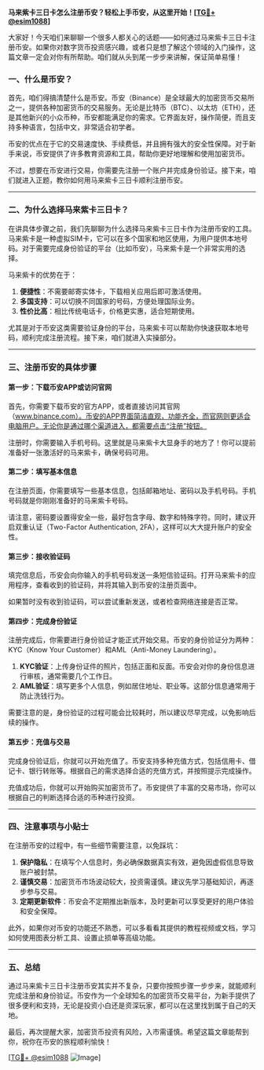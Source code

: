 **马来紫卡三日卡怎么注册币安？轻松上手币安，从这里开始！[[TG💪+ @esim1088](https://t.me/s/esim1088)]**

大家好！今天咱们来聊聊一个很多人都关心的话题——如何通过马来紫卡三日卡注册币安。如果你对数字货币投资感兴趣，或者只是想了解这个领域的入门操作，这篇文章一定会对你有所帮助。咱们就从头到尾一步步来讲解，保证简单易懂！

### 一、什么是币安？

首先，咱们得搞清楚什么是币安。币安（Binance）是全球最大的加密货币交易所之一，提供各种加密货币的交易服务。无论是比特币（BTC）、以太坊（ETH），还是其他新兴的小众币种，币安都能满足你的需求。它界面友好，操作简便，而且支持多种语言，包括中文，非常适合初学者。

币安的优点在于它的交易速度快、手续费低，并且拥有强大的安全性保障。对于新手来说，币安提供了许多教育资源和工具，帮助你更好地理解和使用加密货币。

不过，想要在币安进行交易，你需要先注册一个账户并完成身份验证。接下来，咱们就进入正题，教你如何用马来紫卡三日卡顺利注册币安。

---

### 二、为什么选择马来紫卡三日卡？

在讲具体步骤之前，我们先聊聊为什么选择马来紫卡三日卡作为注册币安的工具。马来紫卡是一种虚拟SIM卡，它可以在多个国家和地区使用，为用户提供本地号码。对于需要完成身份验证的平台（比如币安），马来紫卡是一个非常实用的选择。

马来紫卡的优势在于：

1. **便捷性**：不需要邮寄实体卡，下载相关应用后即可激活使用。
2. **多国支持**：可以切换不同国家的号码，方便处理国际业务。
3. **性价比高**：相比传统电话卡，价格更实惠，适合短期使用。

尤其是对于币安这类需要验证身份的平台，马来紫卡可以帮助你快速获取本地号码，顺利完成注册流程。接下来，咱们就进入实操部分。

---

### 三、注册币安的具体步骤

#### 第一步：下载币安APP或访问官网

首先，你需要下载币安的官方APP，或者直接访问其官网（www.binance.com）。币安的APP界面简洁直观，功能齐全，而官网则更适合电脑用户。无论你是通过哪个渠道进入，都需要点击“注册”按钮。

注册时，你需要输入手机号码。这里就是马来紫卡大显身手的地方了！你可以提前准备好一张激活好的马来紫卡，确保号码可用。

#### 第二步：填写基本信息

在注册页面，你需要填写一些基本信息，包括邮箱地址、密码以及手机号码。手机号码就是你刚刚准备好的马来紫卡号码。

请注意，密码要设置得安全一些，最好包含字母、数字和特殊字符。同时，建议开启双重认证（Two-Factor Authentication, 2FA），这样可以大大提升账户的安全性。

#### 第三步：接收验证码

填完信息后，币安会向你输入的手机号码发送一条短信验证码。打开马来紫卡的应用程序，查看收到的验证码，并将其输入到币安的注册页面中。

如果暂时没有收到验证码，可以尝试重新发送，或者检查网络连接是否正常。

#### 第四步：完成身份验证

注册完成后，你需要进行身份验证才能正式开始交易。币安的身份验证分为两种：KYC（Know Your Customer）和AML（Anti-Money Laundering）。

1. **KYC验证**：上传身份证件的照片，包括正面和反面。币安会对你的身份信息进行审核，通常需要几个工作日。
2. **AML验证**：填写更多个人信息，例如居住地址、职业等。这部分信息通常用于防止洗钱行为。

需要注意的是，身份验证的过程可能会比较耗时，所以建议尽早完成，以免影响后续的操作。

#### 第五步：充值与交易

完成身份验证后，你就可以开始充值了。币安支持多种充值方式，包括信用卡、借记卡、银行转账等。根据自己的需求选择合适的充值方式，并按照提示完成操作。

充值成功后，你就可以开始购买加密货币了。币安提供了丰富的交易市场，你可以根据自己的判断选择合适的币种进行投资。

---

### 四、注意事项与小贴士

在注册币安的过程中，有一些细节需要注意，以免踩坑：

1. **保护隐私**：在填写个人信息时，务必确保数据真实有效，避免因虚假信息导致账户被封禁。
2. **谨慎交易**：加密货币市场波动较大，投资需谨慎。建议先学习基础知识，再逐步参与交易。
3. **定期更新软件**：币安会不定期推出新版本，及时更新可以享受更好的用户体验和安全保障。

此外，如果你对币安的功能还不熟悉，可以多看看其提供的教程视频或文档，学习如何使用图表分析工具、设置止损单等高级功能。

---

### 五、总结

通过马来紫卡三日卡注册币安其实并不复杂，只要你按照步骤一步步来，就能顺利完成注册和身份验证。币安作为一个全球知名的加密货币交易平台，为新手提供了很多便利和支持，无论是投资小白还是资深玩家，都可以在这里找到属于自己的天地。

最后，再次提醒大家，加密货币投资有风险，入市需谨慎。希望这篇文章能帮到你，祝你在币安的旅程顺利愉快！

[[TG💪+ @esim1088](https://t.me/s/esim1088) ![Image](https://i.postimg.cc/4NQfJmqS/Snipaste-2025-05-13-00-14-12.png)]
